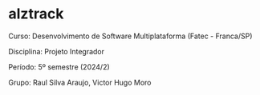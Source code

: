 # alztrack

Curso: Desenvolvimento de Software Multiplataforma (Fatec - Franca/SP)

Disciplina: Projeto Integrador

Período: 5º semestre (2024/2)

Grupo: Raul Silva Araujo, Victor Hugo Moro
